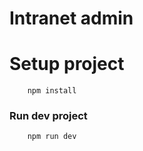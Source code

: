 # Intranet admin

# Setup project
```angular2html
    npm install
```

### Run dev project
```angular2html
    npm run dev
```
